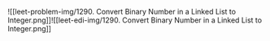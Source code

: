 ![[leet-problem-img/1290. Convert Binary Number in a Linked List to Integer.png]]![[leet-edi-img/1290. Convert Binary Number in a Linked List to Integer.png]]